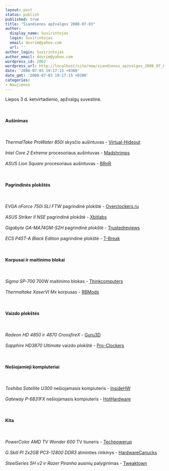 ```yaml
---
layout: post
status: publish
published: true
title: "Šiandienos apžvalgos 2008-07-03"
author:
  display_name: Suvirintojas
  login: Suvirintojas
  email: dovrim@yahoo.com
  url: ''
author_login: Suvirintojas
author_email: dovrim@yahoo.com
wordpress_id: 2062
wordpress_url: http://localhost/site/new/siandienos_apzvalgos_2008_07_03/
date: '2008-07-03 19:17:15 +0300'
date_gmt: '2008-07-03 19:17:15 +0300'
categories:
- Naujienos
---
```

<p>Liepos 3 d. ketvirtadienio, apžvalgų suvestinė.<br />
<br><br />
<br><b>Aušinimas</b><br />
<br><br />
<br><i>ThermalTake ProWater 850i</i> skysčio aušintuvas - <a class="ns" href="http://www.virtual-hideout.net/reviews/Thermaltake_ProWater_850i/index.shtml">Virtual-Hideout</a><br />
<br><i>Intel Core 2 Extreme</i> procesoriaus aušintuvas - <a class="ns" href="http://www.madshrimps.be/?action=getarticle&articID=829">Madshrimps</a><br />
<br><i>ASUS Lion Square</i> procesoriaus aušintuvas - <a class="ns" href="http://www.barrys-rigs-n-reviews.com/reviews/2008/hardware/lionsquare/1.htm">BRnR</a><br />
<br><br />
<br><b>Pagrindinės plokštės</b><br />
<br><br />
<br><i>EVGA nForce 750i SLI FTW</i> pagrindinė plokštė - <a class="ns" href="http://www.overclockers.ru/lab/29652.shtml">Overclockers.ru</a><br />
<br><i>ASUS Striker II NSE</i> pagrindinė plokštė - <a class="ns" href="http://www.xbitlabs.com/articles/mainboards/display/asus-striker-ii-nse.html">Xbitlabs</a><br />
<br><i>Gigabyte GA-MA74GM-S2H</i> pagrindinė plokštė - <a class="ns" href="http://www.trustedreviews.com/motherboards/review/2008/07/03/Gigabyte-GA-MA74GM-S2H/p1">Trustedreviews</a><br />
<br><i>ECS P45T-A Black Edition</i> pagrindinė plokštė - <a class="ns" href="http://www.tbreak.com/reviews/article.php?id=617">T-Break</a><br />
<br><br />
<br><b>Korpusai ir maitinimo blokai</b><br />
<br><br />
<br><i>Sigma SP-700</i> 700W maitinimo blokas - <a class="ns" href="http://www.thinkcomputers.org/index.php?x=reviews&id=789">Thinkcomputers</a><br />
<br><i>Thermaltake XaserVI Mx</i> korpusas - <a class="ns" href="http://www.rbmods.com/Articles/Thermaltake/Xaservi_mx/1.php">RBMods</a><br />
<br><br />
<br><b>Vaizdo plokštės</b><br />
<br><br />
<br><i>Radeon HD 4850</i> ir <i>4870 CrossfireX</i> - <a class="ns" href="http://www.guru3d.com/article/radeon-hd-4850-and--4870-crossfirex-performance/">Guru3D</a><br />
<br><i>Sapphire HD3870 Ultimate</i> vaizdo plokštė - <a class="ns" href="http://www.pro-clockers.com/reviews/?id=51">Pro-Clockers</a><br />
<br><br />
<br><b>Nešiojamieji kompiuteriai</b><br />
<br><br />
<br><i>Toshiba Satellite U300</i> nešiojamasis kompiuteris - <a class="ns" href="http://www.insidehw.com/Reviews/Notebooks/Toshiba-Satellite-U300.html">InsideHW</a><br />
<br><i>Gateway P-6831FX</i> nešiojamasis kompiuteris - <a class="ns" href="http://www.hothardware.com/Articles/Gateway_P6831FX_Gaming_Notebook/">HotHardware</a><br />
<br><br />
<br><b>Kita</b><br />
<br><br />
<br><i>PowerColor AMD TV Wonder 600</i> TV tiuneris - <a class="ns" href="http://www.techpowerup.com/reviews/Powercolor/TV_Wonder_600">Techpowerup</a><br />
<br><i>G.Skill PI 2x2GB PC3-12800 DDR3</i> atminties rinkinys - <a class="ns" href="http://www.hardwarecanucks.com/forum/hardware-canucks-reviews/8213-g-skill-pi-2x2gb-ddr3-pc3-12800-review.html">HardwareCanucks</a><br />
<br><i>SteelSeries 5H v2</i> ir <i>Razer Piranha</i> ausinių palyginimas - <a class="ns" href="http://www.tweaktown.com/articles/1492/razer_vs_steelseries_headset_comparison/index.html">Tweaktown</a><br />
<br><br />
<br></p>
